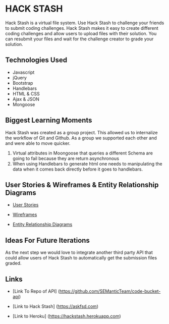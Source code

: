 # HACK STASH

Hack Stash is a virtual file system. Use Hack Stash to challenge your friends to submit coding challenges.
Hack Stash makes it easy to create different coding challenges and allow users to upload files with their solution.
You can resubmit your files and wait for the challenge creator to grade your solution.

## Technologies Used

* Javascript
* jQuery
* Bootstrap
* Handlebars
* HTML & CSS
* Ajax & JSON
* Mongoose

## Biggest Learning Moments

Hack Stash was created as a group project. This allowed us to internalize the workflow of Git and Github. As a group we supported each other and and were able to move quicker.

1. Virtual attributes in Moongoose that queries a different Schema are going to fail because they are return asynchronous
2. When using Handlebars to generate html one needs to manipulating the data when it comes back directly before it goes to handlebars.

## User Stories & Wireframes & Entity Relationship Diagrams

* [User Stories](https://drive.google.com/open?id=1RUwCdpCluMVKH013oftEp0ktprOYSie9pCZaFuh7a50)

* [Wireframes](https://drive.google.com/file/)

* [Entity Relationship Diagrams](https://drive.google.com/)


## Ideas For Future Iterations

As the next step we would love to integrate another third party API that could allow users of Hack Stash to automatically get the submission files graded.

## Links

* [Link To Repo of API] (https://github.com/SEManticTeam/code-bucket-api)

* [Link to Hack Stash] (https://askfsd.com)

* [Link to Heroku] (https://hackstash.herokuapp.com)
